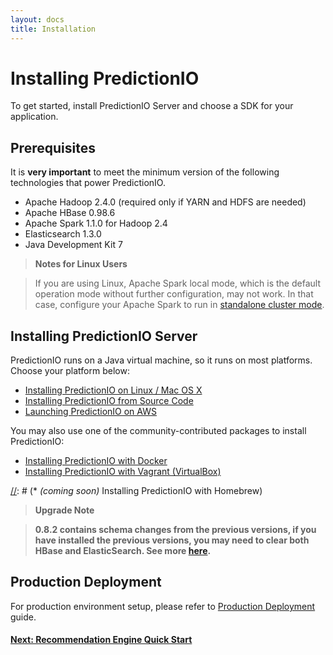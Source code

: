 ```yaml
---
layout: docs
title: Installation
---
```


# Installing PredictionIO

To get started, install PredictionIO Server and choose a SDK for your
application.

## Prerequisites

It is **very important** to meet the minimum version of the following
technologies that power PredictionIO.

* Apache Hadoop 2.4.0 (required only if YARN and HDFS are needed)
* Apache HBase 0.98.6
* Apache Spark 1.1.0 for Hadoop 2.4
* Elasticsearch 1.3.0
* Java Development Kit 7

> **Notes for Linux Users**

> If you are using Linux, Apache Spark local mode, which is the default
operation mode without further configuration, may not work. In that case,
configure your Apache Spark to run in [standalone cluster
mode](http://spark.apache.org/docs/latest/spark-standalone.html).

## Installing PredictionIO Server

PredictionIO runs on a Java virtual machine, so it runs on most platforms.
Choose your platform below:

[//]: # (* Deploying PredictionIO on Amazon Web Services)
* [Installing PredictionIO on Linux / Mac OS X](install-linux.html)
* [Installing PredictionIO from Source Code](install-sourcecode.html)
* [Launching PredictionIO on AWS](launch-aws.html)

You may also use one of the community-contributed packages to install PredictionIO:

* [Installing PredictionIO with Docker](../projects.html#docker-installation-for-predictionio)
* [Installing PredictionIO with Vagrant (VirtualBox)](../projects.html#vagrant-installation-for-predictionio)

[//]: # (* *(coming soon)* Installing PredictionIO with Homebrew)

> **Upgrade Note**

> **0.8.2 contains schema changes from the previous versions, if you have installed the previous versions, you may need to clear both HBase and ElasticSearch. See more [here](../resources/schema-change.html).**


## Production Deployment

For production environment setup, please refer to [Production
Deployment]({{site.baseurl}}/production/deploy.html) guide.

#### [Next: Recommendation Engine Quick Start](../recommendation/quickstart.html)
